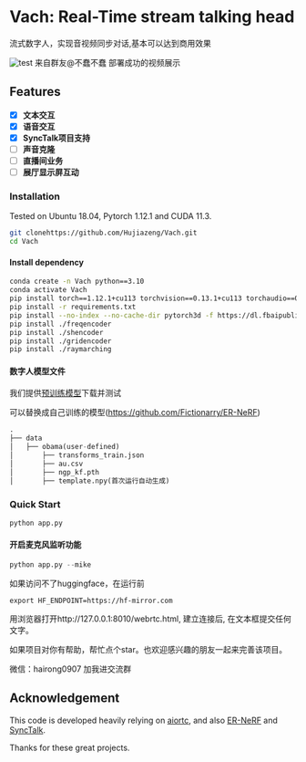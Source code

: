 # Vach: Real-Time stream talking head
流式数字人，实现音视频同步对话,基本可以达到商用效果

![test](./web/show.gif)
来自群友@不蠢不蠢 部署成功的视频展示

[//]: # (## 🔥🔥🔥 Features)
## Features
- [x] **文本交互**
- [x] **语音交互**
- [x] **SyncTalk项目支持**
- [ ] **声音克隆**
- [ ] **直播间业务**
- [ ] **展厅显示屏互动**

### Installation

Tested on Ubuntu 18.04, Pytorch 1.12.1 and CUDA 11.3.
```bash
git clonehttps://github.com/Hujiazeng/Vach.git
cd Vach
```
#### Install dependency

```bash
conda create -n Vach python==3.10
conda activate Vach
pip install torch==1.12.1+cu113 torchvision==0.13.1+cu113 torchaudio==0.12.1 --extra-index-url https://download.pytorch.org/whl/cu113
pip install -r requirements.txt
pip install --no-index --no-cache-dir pytorch3d -f https://dl.fbaipublicfiles.com/pytorch3d/packaging/wheels/py38_cu113_pyt1121/download.html
pip install ./freqencoder
pip install ./shencoder
pip install ./gridencoder
pip install ./raymarching
```

#### 数字人模型文件
我们提供[预训练模型](https://github.com/Fictionarry/ER-NeRF/releases/tag/ckpt)下载并测试

可以替换成自己训练的模型(https://github.com/Fictionarry/ER-NeRF)
```python
.
├── data
│   ├── obama(user-defined)
│       ├── transforms_train.json
│       ├── au.csv			
│       ├── ngp_kf.pth
│       ├── template.npy(首次运行自动生成)

```


### Quick Start
```python
python app.py
```
#### 开启麦克风监听功能
```python
python app.py --mike
```

如果访问不了huggingface，在运行前
```
export HF_ENDPOINT=https://hf-mirror.com
```

用浏览器打开http://127.0.0.1:8010/webrtc.html, 建立连接后, 在文本框提交任何文字。 


如果项目对你有帮助，帮忙点个star。也欢迎感兴趣的朋友一起来完善该项目。

微信：hairong0907 加我进交流群


## Acknowledgement
This code is developed heavily relying on [aiortc](https://github.com/aiortc/aiortc), and also [ER-NeRF](https://github.com/Fictionarry/ER-NeRF) and  [SyncTalk](https://github.com/ZiqiaoPeng/SyncTalk).

Thanks for these great projects.


